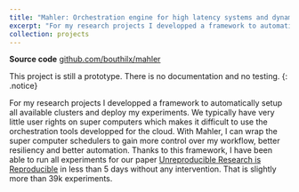 ```yaml
---
title: "Mahler: Orchestration engine for high latency systems and dynamic workflows"
excerpt: "For my research projects I developped a framework to automatically setup all available clusters and deploy my experiments. With Mahler, I can wrap the super computer schedulers to gain more control over my workflow, better resiliency and better automation."
collection: projects
---
```


<b>Source code</b> [github.com/bouthilx/mahler](https://github.com/bouthilx/mahler)

This project is still a prototype. There is no documentation and no testing.
{: .notice}

For my research projects I developped a framework to automatically setup all available clusters and 
deploy my experiments. We typically have very little user rights on super computers
which makes it difficult to use the orchestration tools developped for the cloud. With Mahler, I can
wrap the super computer schedulers to gain more control over my workflow, better resiliency and
better automation. Thanks to this framework, I have been able to run all experiments for our paper
[Unreproducible Research is Reproducible](/publication/2019-05-24-unreproducible-research) in less
than 5 days without any intervention. That is slightly more than 39k experiments.



